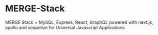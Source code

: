# MERGE-Stack
MERGE Stack = MySQL, Express, React, GraphQL powered with next.js, apollo and sequelize for Universal Javascript Applications
